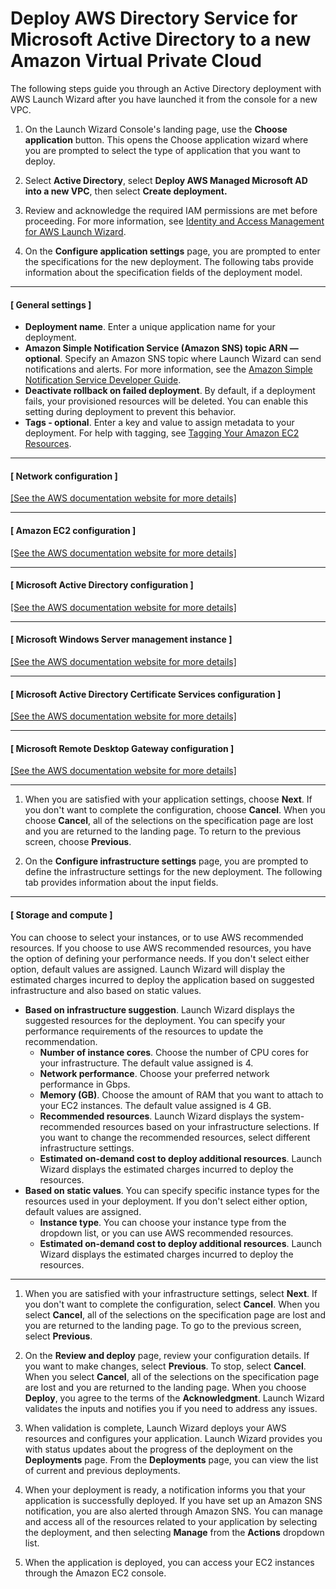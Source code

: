 # Deploy AWS Directory Service for Microsoft Active Directory to a new Amazon Virtual Private Cloud<a name="launch-wizard-ad-deploying-new-vpc-managed-ad"></a>

The following steps guide you through an Active Directory deployment with AWS Launch Wizard after you have launched it from the console for a new VPC\.

1. On the Launch Wizard Console's landing page, use the **Choose application** button\. This opens the Choose application wizard where you are prompted to select the type of application that you want to deploy\.

1. Select **Active Directory**, select **Deploy AWS Managed Microsoft AD into a new VPC**, then select **Create deployment\.**

1. Review and acknowledge the required IAM permissions are met before proceeding\. For more information, see [Identity and Access Management for AWS Launch Wizard](launch-wizard-security.md#identity-access-management)\.

1. On the **Configure application settings** page, you are prompted to enter the specifications for the new deployment\. The following tabs provide information about the specification fields of the deployment model\.

------
#### [ General settings ]
   + **Deployment name**\. Enter a unique application name for your deployment\.
   + **Amazon Simple Notification Service \(Amazon SNS\) topic ARN — optional**\. Specify an Amazon SNS topic where Launch Wizard can send notifications and alerts\. For more information, see the [Amazon Simple Notification Service Developer Guide](https://docs.aws.amazon.com/sns/latest/dg/welcome.html)\.
   + **Deactivate rollback on failed deployment**\. By default, if a deployment fails, your provisioned resources will be deleted\. You can enable this setting during deployment to prevent this behavior\.
   + **Tags \- optional**\. Enter a key and value to assign metadata to your deployment\. For help with tagging, see [Tagging Your Amazon EC2 Resources](https://docs.aws.amazon.com/AWSEC2/latest/UserGuide/Using_Tags.html)\.

------
#### [ Network configuration ]    
[\[See the AWS documentation website for more details\]](http://docs.aws.amazon.com/launchwizard/latest/userguide/launch-wizard-ad-deploying-new-vpc-managed-ad.html)

------
#### [ Amazon EC2 configuration ]    
[\[See the AWS documentation website for more details\]](http://docs.aws.amazon.com/launchwizard/latest/userguide/launch-wizard-ad-deploying-new-vpc-managed-ad.html)

------
#### [ Microsoft Active Directory configuration ]    
[\[See the AWS documentation website for more details\]](http://docs.aws.amazon.com/launchwizard/latest/userguide/launch-wizard-ad-deploying-new-vpc-managed-ad.html)

------
#### [ Microsoft Windows Server management instance ]    
[\[See the AWS documentation website for more details\]](http://docs.aws.amazon.com/launchwizard/latest/userguide/launch-wizard-ad-deploying-new-vpc-managed-ad.html)

------
#### [ Microsoft Active Directory Certificate Services configuration ]    
[\[See the AWS documentation website for more details\]](http://docs.aws.amazon.com/launchwizard/latest/userguide/launch-wizard-ad-deploying-new-vpc-managed-ad.html)

------
#### [ Microsoft Remote Desktop Gateway configuration ]    
[\[See the AWS documentation website for more details\]](http://docs.aws.amazon.com/launchwizard/latest/userguide/launch-wizard-ad-deploying-new-vpc-managed-ad.html)

------

1. When you are satisfied with your application settings, choose **Next**\. If you don't want to complete the configuration, choose **Cancel**\. When you choose **Cancel**, all of the selections on the specification page are lost and you are returned to the landing page\. To return to the previous screen, choose **Previous**\.

1. On the **Configure infrastructure settings** page, you are prompted to define the infrastructure settings for the new deployment\. The following tab provides information about the input fields\.

------
#### [ Storage and compute ]

   You can choose to select your instances, or to use AWS recommended resources\. If you choose to use AWS recommended resources, you have the option of defining your performance needs\. If you don't select either option, default values are assigned\. Launch Wizard will display the estimated charges incurred to deploy the application based on suggested infrastructure and also based on static values\.
   + **Based on infrastructure suggestion**\. Launch Wizard displays the suggested resources for the deployment\. You can specify your performance requirements of the resources to update the recommendation\.
     + **Number of instance cores**\. Choose the number of CPU cores for your infrastructure\. The default value assigned is 4\.
     + **Network performance**\. Choose your preferred network performance in Gbps\.
     + **Memory \(GB\)**\. Choose the amount of RAM that you want to attach to your EC2 instances\. The default value assigned is 4 GB\.
     + **Recommended resources**\. Launch Wizard displays the system\-recommended resources based on your infrastructure selections\. If you want to change the recommended resources, select different infrastructure settings\.
     +  **Estimated on\-demand cost to deploy additional resources**\. Launch Wizard displays the estimated charges incurred to deploy the resources\.
   + **Based on static values**\. You can specify specific instance types for the resources used in your deployment\. If you don't select either option, default values are assigned\.
     + **Instance type**\. You can choose your instance type from the dropdown list, or you can use AWS recommended resources\.
     +  **Estimated on\-demand cost to deploy additional resources**\. Launch Wizard displays the estimated charges incurred to deploy the resources\.

------

1. When you are satisfied with your infrastructure settings, select **Next**\. If you don't want to complete the configuration, select **Cancel**\. When you select **Cancel**, all of the selections on the specification page are lost and you are returned to the landing page\. To go to the previous screen, select **Previous**\.

1. On the **Review and deploy** page, review your configuration details\. If you want to make changes, select **Previous**\. To stop, select **Cancel**\. When you select **Cancel**, all of the selections on the specification page are lost and you are returned to the landing page\. When you choose **Deploy**, you agree to the terms of the **Acknowledgment**\. Launch Wizard validates the inputs and notifies you if you need to address any issues\. 

1. When validation is complete, Launch Wizard deploys your AWS resources and configures your application\. Launch Wizard provides you with status updates about the progress of the deployment on the **Deployments** page\. From the **Deployments** page, you can view the list of current and previous deployments\. 

1. When your deployment is ready, a notification informs you that your application is successfully deployed\. If you have set up an Amazon SNS notification, you are also alerted through Amazon SNS\. You can manage and access all of the resources related to your application by selecting the deployment, and then selecting **Manage** from the **Actions** dropdown list\. 

1. When the application is deployed, you can access your EC2 instances through the Amazon EC2 console\.